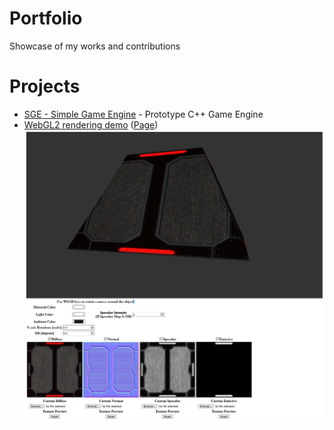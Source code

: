 # Portfolio
Showcase of my works and contributions

# Projects 

 * [SGE - Simple Game Engine](https://github.com/xcodeassociated/SGE) - Prototype C++ Game Engine
 * [WebGL2 rendering demo](https://github.com/TimPhoeniX/WebGL2Demo) ([Page](https://timphoenix.github.io/WebGL2Demo/))
   ![WebGL2 demo screenshot](./Images/WebGL_1.png)
